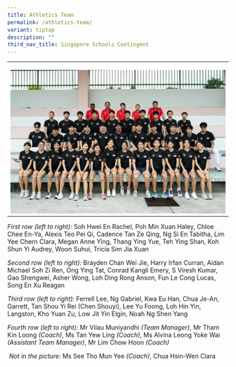 ```yaml
---
title: Athletics Team
permalink: /athletics-team/
variant: tiptap
description: ""
third_nav_title: Singapore Schools Contingent
---
```

<p></p>
<table style="minWidth: 75px">
<colgroup>
<col>
<col>
<col>
</colgroup>
<tbody>
<tr>
<th rowspan="1" colspan="3">
<p></p>
<div class="isomer-image-wrapper">
<img style="width: 100%" height="auto" width="100%" alt="" src="/images/Athletics_Contingent.jpg">
</div>
</th>
</tr>
</tbody>
</table>
<p><em>First row (left to right):</em> Soh Hwei En Rachel, Poh Min Xuan Haley,
Chloe Chee En-Ya, Alexis Teo Pei Qi, Cadence Tan Ze Qing, Ng Si En Tabitha,
Lim Yee Chern Clara, Megan Anne Ying, Thang Ying Yue, Teh Ying Shan, Koh
Shun Yi Audrey, Woon Suhui, Tricia Sim Jia Xuan</p>
<p><em>Second row (left to right):</em> Brayden Chan Wei Jie, Harry Irfan
Curran, Aidan Michael Soh Zi Ren, Ong Ying Tat, Conrad Kangli Emery, S
Viresh Kumar, Gao Shengwei, Asher Wong, Loh Ding Rong Anson, Fun Le Cong
Lucas, Song En Xu Reagan</p>
<p><em>Third row (left to right):</em> Ferrell Lee, Ng Gabriel, Kwa Eu Han,
Chua Je-An, Garrett, Tan Shou Yi Rei (Chen Shouyi), Lee Yu Foong, Loh Hin
Yin, Langston, Kho Yuan Zu, Low Jit Yin Elgin, Noah Ng Shen Yang</p>
<p><em>Fourth row (left to right):</em> Mr Vilau Muniyandhi <em>(Team Manager)</em>,
Mr Tham Kin Loong <em>(Coach)</em>, Ms Tan Yew Ling <em>(Coach)</em>, Ms
Alvina Leong Yoke Wai <em>(Assistant Team Manager)</em>, Mr Lim Chow Hoon <em>(Coach)</em>
</p>
<p>&nbsp;<em>Not in the picture:</em> Ms See Tho Mun Yee <em>(Coach)</em>,
Chua Hsin-Wen Clara</p>